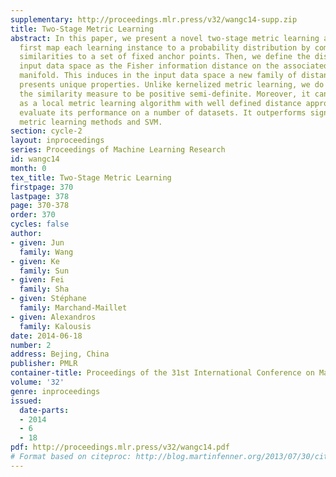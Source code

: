 ```yaml
---
supplementary: http://proceedings.mlr.press/v32/wangc14-supp.zip
title: Two-Stage Metric Learning
abstract: In this paper, we present a novel two-stage metric learning algorithm. We
  first map each learning instance to a probability distribution by computing its
  similarities to a set of fixed anchor points. Then, we define the distance in the
  input data space as the Fisher information distance on the associated statistical
  manifold. This induces in the input data space a new family of distance metric which
  presents unique properties. Unlike kernelized metric learning, we do not require
  the similarity measure to be positive semi-definite. Moreover, it can also be interpreted
  as a local metric learning algorithm with well defined distance approximation. We
  evaluate its performance on a number of datasets. It outperforms significantly other
  metric learning methods and SVM.
section: cycle-2
layout: inproceedings
series: Proceedings of Machine Learning Research
id: wangc14
month: 0
tex_title: Two-Stage Metric Learning
firstpage: 370
lastpage: 378
page: 370-378
order: 370
cycles: false
author:
- given: Jun
  family: Wang
- given: Ke
  family: Sun
- given: Fei
  family: Sha
- given: Stéphane
  family: Marchand-Maillet
- given: Alexandros
  family: Kalousis
date: 2014-06-18
number: 2
address: Bejing, China
publisher: PMLR
container-title: Proceedings of the 31st International Conference on Machine Learning
volume: '32'
genre: inproceedings
issued:
  date-parts:
  - 2014
  - 6
  - 18
pdf: http://proceedings.mlr.press/v32/wangc14.pdf
# Format based on citeproc: http://blog.martinfenner.org/2013/07/30/citeproc-yaml-for-bibliographies/
---
```

